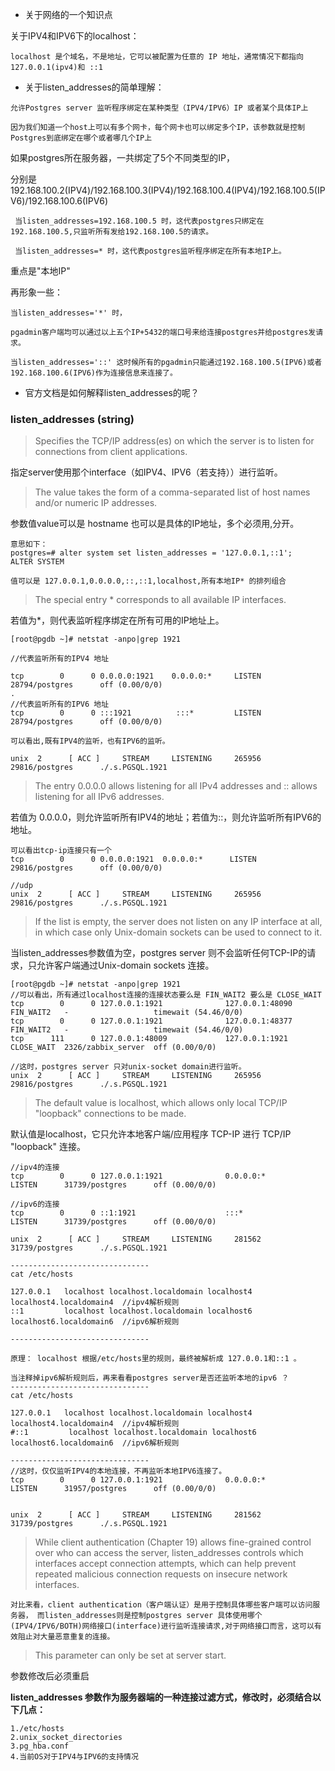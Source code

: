 - 关于网络的一个知识点

关于IPV4和IPV6下的localhost：

`localhost 是个域名，不是地址，它可以被配置为任意的 IP 地址，通常情况下都指向 127.0.0.1(ipv4)和 ::1`

- 关于listen_addresses的简单理解：

 `允许Postgres server 监听程序绑定在某种类型（IPV4/IPV6）IP 或者某个具体IP上`
 
 `因为我们知道一个host上可以有多个网卡，每个网卡也可以绑定多个IP，该参数就是控制Postgres到底绑定在哪个或者哪几个IP上`
 
 
 如果postgres所在服务器，一共绑定了5个不同类型的IP，
 
 分别是192.168.100.2(IPV4)/192.168.100.3(IPV4)/192.168.100.4(IPV4)/192.168.100.5(IPV6)/192.168.100.6(IPV6)
 
 ` 当listen_addresses=192.168.100.5 时，这代表postgres只绑定在192.168.100.5,只监听所有发给192.168.100.5的请求。`
 
 ` 当listen_addresses=* 时，这代表postgres监听程序绑定在所有本地IP上。`
 
 重点是"本地IP"
 
 再形象一些：
 ```
 当listen_addresses='*' 时，
 
 pgadmin客户端均可以通过以上五个IP+5432的端口号来给连接postgres并给postgres发请求。
 
 当listen_addresses='::' 这时候所有的pgadmin只能通过192.168.100.5(IPV6)或者192.168.100.6(IPV6)作为连接信息来连接了。
 
 ```
 
 
 
- 官方文档是如何解释listen_addresses的呢？
 
 

### listen_addresses (string)



>Specifies the TCP/IP address(es) on which the server is to listen for connections from client applications. 

指定server使用那个interface（如IPV4、IPV6（若支持））进行监听。

>The value takes the form of a comma-separated list of host names and/or numeric IP addresses.

参数值value可以是 hostname 也可以是具体的IP地址，多个必须用,分开。

```
意思如下：
postgres=# alter system set listen_addresses = '127.0.0.1,::1';
ALTER SYSTEM

值可以是 127.0.0.1,0.0.0.0,::,::1,localhost,所有本地IP* 的排列组合
```


>The special entry * corresponds to all available IP interfaces. 

若值为*，则代表监听程序绑定在所有可用的IP地址上。

```
[root@pgdb ~]# netstat -anpo|grep 1921

//代表监听所有的IPV4 地址

tcp        0      0 0.0.0.0:1921    0.0.0.0:*     LISTEN      28794/postgres      off (0.00/0/0)
.
//代表监听所有的IPV6 地址
tcp        0      0 :::1921          :::*         LISTEN      28794/postgres      off (0.00/0/0)

可以看出,既有IPV4的监听，也有IPV6的监听。

unix  2      [ ACC ]     STREAM     LISTENING     265956 29816/postgres      ./.s.PGSQL.1921
```

>The entry 0.0.0.0 allows listening for all IPv4 addresses and :: allows listening for all IPv6 addresses.

若值为 0.0.0.0，则允许监听所有IPV4的地址；若值为::，则允许监听所有IPV6的地址。

```
可以看出tcp-ip连接只有一个
tcp        0      0 0.0.0.0:1921  0.0.0.0:*      LISTEN      29816/postgres      off (0.00/0/0)

//udp
unix  2      [ ACC ]     STREAM     LISTENING     265956 29816/postgres      ./.s.PGSQL.1921
```


>If the list is empty, the server does not listen on any IP interface at all, in which case only Unix-domain sockets can be used to connect to it.

当listen_addresses参数值为空，postgres server 则不会监听任何TCP-IP的请求，只允许客户端通过Unix-domain sockets 连接。

```
[root@pgdb ~]# netstat -anpo|grep 1921
//可以看出，所有通过localhost连接的连接状态要么是 FIN_WAIT2 要么是 CLOSE_WAIT
tcp        0      0 127.0.0.1:1921              127.0.0.1:48090             FIN_WAIT2   -                   timewait (54.46/0/0)
tcp        0      0 127.0.0.1:1921              127.0.0.1:48377             FIN_WAIT2   -                   timewait (54.46/0/0)
tcp      111      0 127.0.0.1:48009             127.0.0.1:1921              CLOSE_WAIT  2326/zabbix_server  off (0.00/0/0)

//这时，postgres server 只对unix-socket domain进行监听。
unix  2      [ ACC ]     STREAM     LISTENING     265956 29816/postgres      ./.s.PGSQL.1921
```

>The default value is localhost, which allows only local TCP/IP "loopback" connections to be made. 

默认值是localhost，它只允许本地客户端/应用程序 TCP-IP 进行 TCP/IP "loopback" 连接。

```
//ipv4的连接
tcp        0      0 127.0.0.1:1921              0.0.0.0:*                   LISTEN      31739/postgres      off (0.00/0/0)

//ipv6的连接
tcp        0      0 ::1:1921                    :::*                        LISTEN      31739/postgres      off (0.00/0/0)

unix  2      [ ACC ]     STREAM     LISTENING     281562 31739/postgres      ./.s.PGSQL.1921

-------------------------------
cat /etc/hosts

127.0.0.1   localhost localhost.localdomain localhost4 localhost4.localdomain4  //ipv4解析规则
::1         localhost localhost.localdomain localhost6 localhost6.localdomain6  //ipv6解析规则

-------------------------------

原理： localhost 根据/etc/hosts里的规则，最终被解析成 127.0.0.1和::1 。

当注释掉ipv6解析规则后，再来看看postgres server是否还监听本地的ipv6 ？
-------------------------------
cat /etc/hosts

127.0.0.1   localhost localhost.localdomain localhost4 localhost4.localdomain4  //ipv4解析规则
#::1         localhost localhost.localdomain localhost6 localhost6.localdomain6  //ipv6解析规则

-------------------------------
//这时，仅仅监听IPV4的本地连接，不再监听本地IPV6连接了。
tcp        0      0 127.0.0.1:1921              0.0.0.0:*                   LISTEN      31957/postgres      off (0.00/0/0)


unix  2      [ ACC ]     STREAM     LISTENING     281562 31739/postgres      ./.s.PGSQL.1921
```

>While client authentication (Chapter 19) allows fine-grained control over who can access the server, 
listen_addresses controls which interfaces accept connection attempts, which can help prevent repeated malicious connection requests on insecure network interfaces. 

`对比来看，client authentication（客户端认证）是用于控制具体哪些客户端可以访问服务器，
而listen_addresses则是控制postgres server 具体使用哪个(IPV4/IPV6/BOTH)网络接口(interface)进行监听连接请求,对于网络接口而言，这可以有效阻止对大量恶意重复的连接。`


>This parameter can only be set at server start.

参数修改后必须重启


**listen_addresses 参数作为服务器端的一种连接过滤方式，修改时，必须结合以下几点：**


    1./etc/hosts
    2.unix_socket_directories
    3.pg_hba.conf
    4.当前OS对于IPV4与IPV6的支持情况



